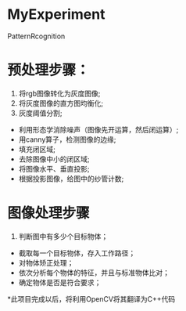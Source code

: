 # MyExperiment
PatternRcognition

# 预处理步骤：
1. 将rgb图像转化为灰度图像;
2. 将灰度图像的直方图均衡化;
3. 灰度阈值分割;
* 利用形态学消除噪声（图像先开运算，然后闭运算）;
* 用canny算子，检测图像的边缘;
* 填充闭区域;
* 去除图像中小的闭区域;
* 将图像水平、垂直投影;
* 根据投影图像，给图中的纱管计数;

# 图像处理步骤
1. 判断图中有多少个目标物体；
* 截取每一个目标物体，存入工作路径；
* 对物体矫正处理；
* 依次分析每个物体的特征，并且与标准物体比对；
* 确定物体是否是符合要求；

*此项目完成以后，将利用OpenCV将其翻译为C++代码
